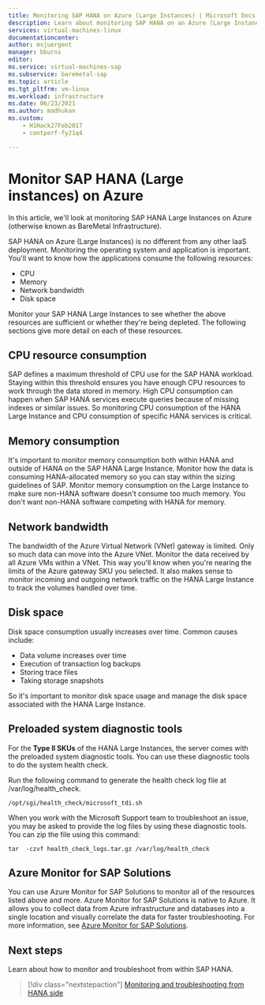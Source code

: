```yaml
---
title: Monitoring SAP HANA on Azure (Large Instances) | Microsoft Docs
description: Learn about monitoring SAP HANA on an Azure (Large Instances).
services: virtual-machines-linux
documentationcenter: 
author: msjuergent
manager: bburns
editor:
ms.service: virtual-machines-sap
ms.subservice: baremetal-sap
ms.topic: article
ms.tgt_pltfrm: vm-linux
ms.workload: infrastructure
ms.date: 06/23/2021
ms.author: madhukan
ms.custom: 
    - H1Hack27Feb2017
    - contperf-fy21q4

---
```


# Monitor SAP HANA (Large instances) on Azure

In this article, we'll look at monitoring SAP HANA Large Instances on Azure (otherwise known as BareMetal Infrastructure).

SAP HANA on Azure (Large Instances) is no different from any other IaaS deployment. Monitoring the operating system and application is important. You'll want to know how the applications consume the following resources:

- CPU
- Memory
- Network bandwidth
- Disk space

Monitor your SAP HANA Large Instances to see whether the above resources are sufficient or whether they're being depleted. The following sections give more detail on each of these resources.

## CPU resource consumption

SAP defines a maximum threshold of CPU use for the SAP HANA workload. Staying within this threshold ensures you have enough CPU resources to work through the data stored in memory. High CPU consumption can happen when SAP HANA services execute queries because of missing indexes or similar issues. So monitoring CPU consumption of the HANA Large Instance and CPU consumption of specific HANA services is critical.

## Memory consumption 

It's important to monitor memory consumption both within HANA and outside of HANA on the SAP HANA Large Instance. Monitor how the data is consuming HANA-allocated memory so you can stay within the sizing guidelines of SAP. Monitor memory consumption on the Large Instance to make sure non-HANA software doesn't consume too much memory. You don't want non-HANA software competing with HANA for memory.

## Network bandwidth 

The bandwidth of the Azure Virtual Network (VNet) gateway is limited. Only so much data can move into the Azure VNet. Monitor the data received by all Azure VMs within a VNet. This way you'll know when you're nearing the limits of the Azure gateway SKU you selected. It also makes sense to monitor incoming and outgoing network traffic on the HANA Large Instance to track the volumes handled over time.

## Disk space

Disk space consumption usually increases over time. Common causes include:
- Data volume increases over time
- Execution of transaction log backups
- Storing trace files
- Taking storage snapshots 

So it's important to monitor disk space usage and manage the disk space associated with the HANA Large Instance.

## Preloaded system diagnostic tools

For the **Type II SKUs** of the HANA Large Instances, the server comes with the preloaded system diagnostic tools. You can use these diagnostic tools to do the system health check.
 
Run the following command to generate the health check log file at /var/log/health_check.

```
/opt/sgi/health_check/microsoft_tdi.sh
```
When you work with the Microsoft Support team to troubleshoot an issue, you may be asked to provide the log files by using these diagnostic tools. You can zip the file using this command:

```
tar  -czvf health_check_logs.tar.gz /var/log/health_check
```

## Azure Monitor for SAP Solutions

You can use Azure Monitor for SAP Solutions to monitor all of the resources listed above and more. Azure Monitor for SAP Solutions is native to Azure. It allows you to collect data from Azure infrastructure and databases into a single location and visually correlate the data for faster troubleshooting. For more information, see [Azure Monitor for SAP Solutions](../../../virtual-machines/workloads/sap/azure-monitor-overview.md).

## Next steps

Learn about how to monitor and troubleshoot from within SAP HANA.

> [!div class="nextstepaction"]
> [Monitoring and troubleshooting from HANA side](hana-monitor-troubleshoot.md)
